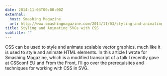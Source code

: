 ```yaml
---
date: 2014-11-03T00:00:00Z
external:
  host: Smashing Magazine
  url: http://www.smashingmagazine.com/2014/11/03/styling-and-animating-svgs-with-css/
title: Styling and Animating SVGs with CSS
subtitle: ""
---
```


<p class="size-2x">
	CSS can be used to style and animate scalable vector graphics, much like it is used to style and animate HTML elements. In this article I wrote for Smashing Magazine, which is a modified transcript of a talk I recently gave at CSSconf EU and From the Front, I’ll go over the prerequisites and techniques for working with CSS in SVG.
</p>